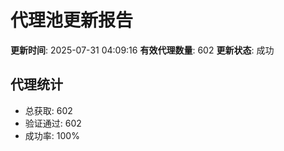 # 代理池更新报告

**更新时间**: 2025-07-31 04:09:16
**有效代理数量**: 602
**更新状态**:  成功

## 代理统计
- 总获取: 602
- 验证通过: 602
- 成功率: 100%
